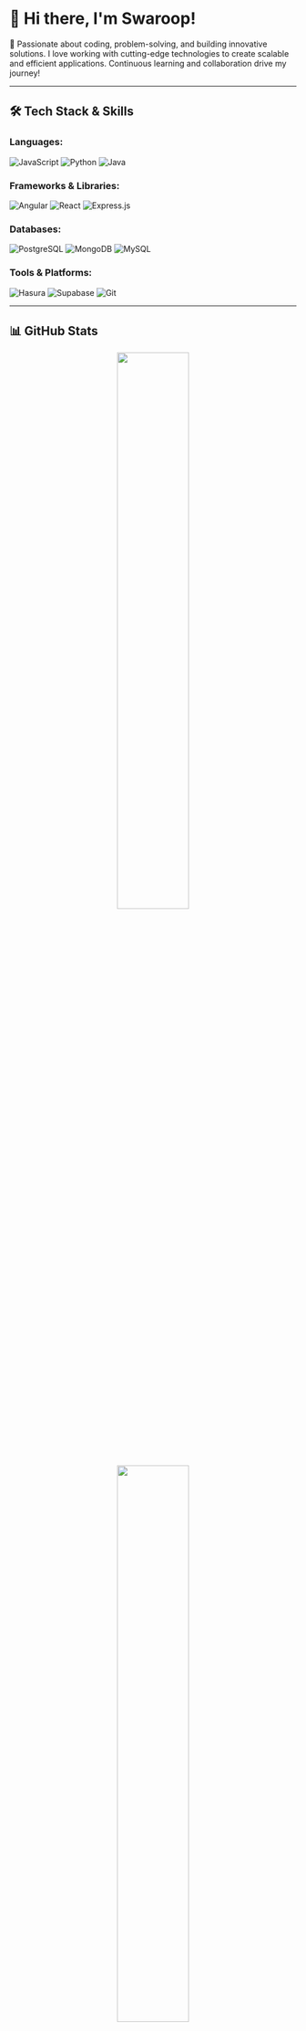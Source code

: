 # 👋 Hi there, I'm Swaroop! 

🚀  Passionate about coding, problem-solving, and building innovative solutions. I love working with cutting-edge technologies to create scalable and efficient applications. Continuous learning and collaboration drive my journey!  

---

## 🛠 Tech Stack & Skills  

### **Languages:**  
![JavaScript](https://img.shields.io/badge/-JavaScript-F7DF1E?logo=javascript&logoColor=black&style=for-the-badge) 
![Python](https://img.shields.io/badge/-Python-3776AB?logo=python&logoColor=white&style=for-the-badge) 
![Java](https://img.shields.io/badge/-Java-007396?logo=java&logoColor=white&style=for-the-badge)  

### **Frameworks & Libraries:**  
![Angular](https://img.shields.io/badge/-Angular-DD0031?logo=angular&logoColor=white&style=for-the-badge) 
![React](https://img.shields.io/badge/-React-61DAFB?logo=react&logoColor=black&style=for-the-badge) 
![Express.js](https://img.shields.io/badge/-Express-000000?logo=express&logoColor=white&style=for-the-badge)  

### **Databases:**  
![PostgreSQL](https://img.shields.io/badge/-PostgreSQL-336791?logo=postgresql&logoColor=white&style=for-the-badge) 
![MongoDB](https://img.shields.io/badge/-MongoDB-47A248?logo=mongodb&logoColor=white&style=for-the-badge) 
![MySQL](https://img.shields.io/badge/-MySQL-4479A1?logo=mysql&logoColor=white&style=for-the-badge)  

### **Tools & Platforms:**  
![Hasura](https://img.shields.io/badge/-Hasura-1EB4D4?logo=hasura&logoColor=white&style=for-the-badge) 
![Supabase](https://img.shields.io/badge/-Supabase-3ECF8E?logo=supabase&logoColor=white&style=for-the-badge) 
![Git](https://img.shields.io/badge/-Git-F05032?logo=git&logoColor=white&style=for-the-badge)  

---

## 📊 GitHub Stats  

<div align="center">
  <img src="https://github-readme-stats.vercel.app/api?username=Swaroopp15&show_icons=true&theme=dark&hide_border=true" width="50%" />
  <img src="https://github-readme-stats.vercel.app/api/top-langs/?username=Swaroopp15&layout=compact&theme=dark&hide_border=true" width="50%" />
</div>

---

## 🌍 Connect with Me  

💌 **Email:** [swarooppalacharla15@gmail.com](mailto:swarooppalacharla15@gmail.com)  

---

### 🎉 Thanks for Visiting! Keep Coding & Innovating! 🚀  
<div align="center">
  <img src="https://media.giphy.com/media/hvRJCLFzcasrR4ia7z/giphy.gif" width="100px" />
</div>
